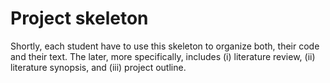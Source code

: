 # Project skeleton

Shortly, each student have to use this skeleton to organize both, their code and their text. The later, more specifically, includes (i) literature review, (ii) literature synopsis, and (iii) project outline.
